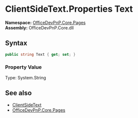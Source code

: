 # ClientSideText.Properties Text
**Namespace:** [OfficeDevPnP.Core.Pages](OfficeDevPnP.Core.Pages.md)  
**Assembly:** OfficeDevPnP.Core.dll  
## Syntax
```C#
public string Text { get; set; }
```

### Property Value
Type: System.String  

## See also
- [ClientSideText](OfficeDevPnP.Core.Pages.ClientSideText.md) 
- [OfficeDevPnP.Core.Pages](OfficeDevPnP.Core.Pages.md)
